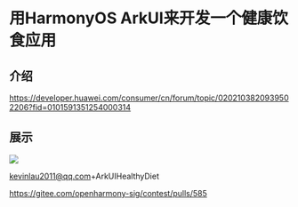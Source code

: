 # 用HarmonyOS ArkUI来开发一个健康饮食应用

## 介绍

https://developer.huawei.com/consumer/cn/forum/topic/0202103820939502206?fid=0101591351254000314

## 展示

![](https://alliance-communityfile-drcn.dbankcdn.com/FileServer/getFile/cmtybbs/042/413/002/0000000000042413002.20221115175417.06278100692190794783052837606006:50531114124406:2800:DD0F0B665DD616497E38E8AC76891262751C05A186C7666AE79AB49E2C62850F.gif)



kevinlau2011@qq.com+ArkUIHealthyDiet

https://gitee.com/openharmony-sig/contest/pulls/585
